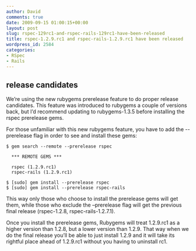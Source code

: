 ```yaml
---
author: David
comments: true
date: 2009-09-15 01:00:15+00:00
layout: post
slug: rspec-129rc1-and-rspec-rails-129rc1-have-been-released
title: rspec-1.2.9.rc1 and rspec-rails-1.2.9.rc1 have been released
wordpress_id: 2584
categories:
- RSpec
- Rails
---
```


## release candidates

We’re using the new rubygems prerelease feature to do proper release candidates. This feature was introduced to rubygems a couple of versions back, but I’d recommend updating to rubygems-1.3.5 before installing the rspec prerelease gems.

For those unfamiliar with this new rubygems feature, you have to add the --prerelease flag in order to see and install these gems:

    $ gem search --remote --prerelease rspec

      *** REMOTE GEMS ***

      rspec (1.2.9.rc1)
      rspec-rails (1.2.9.rc1)

    $ [sudo] gem install --prerelease rspec
    $ [sudo] gem install --prerelease rspec-rails

This way only those who choose to install the prerelease gems will get them, while those who exclude the –prerelease flag will get the previous final release (rspec-1.2.8, rspec-rails-1.2.7.1).

Once you install the prerelease gems, Rubygems will treat 1.2.9.rc1 as a higher version than 1.2.8, but a lower version than 1.2.9. That way when we do the final release you’ll be able to just install 1.2.9 and it will take its rightful place ahead of 1.2.9.rc1 without you having to uninstall rc1.
